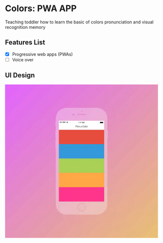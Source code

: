 # Colors: PWA APP
Teaching toddler how to learn the basic of colors pronunciation and visual recognition memory


## Features List
- [x] Progressive web apps (PWAs)
- [ ] Voice over

## UI Design
![Mockup Color](https://github.com/JulioMontas/COLORS/blob/main/Mockup-Color-v1-0-0.jpg)
